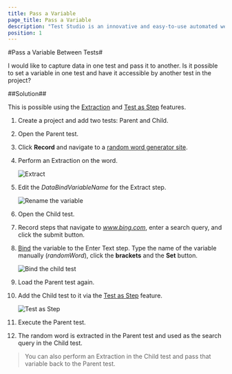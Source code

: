 ```yaml
---
title: Pass a Variable
page_title: Pass a Variable
description: "Test Studio is an innovative and easy-to-use automated web, WPF and load testing solution. Test Studio tests support essential technologies like ASP.NET AJAX, Silverlight, PHP and MVC. HTML5, Testing framework, functional testing, performance testing, load testing, exploratory testing, manual testing."
position: 1
---
```

#Pass a Variable Between Tests#

I would like to capture data in one test and pass it to another. Is it possible to set a variable in one test and have it accessible by another test in the project?

##Solution##

This is possible using the <a href="/features/recorder/verifications/Extraction" target="_blank">Extraction</a> and <a href="/features/custom-steps/test-as-step" target="_blank">Test as Step</a> features.

1. Create a project and add two tests: Parent and Child.

2. Open the Parent test.

3. Click **Record** and navigate to a <a href="http://watchout4snakes.com/wo4snakes/Random/RandomWordPlus" target="_blank">random word generator site</a>.

4. Perform an Extraction on the word.

	![Extract][1]

5. Edit the *DataBindVariableName* for the Extract step.

	![Rename the variable][2]

6. Open the Child test.

7. Record steps that navigate to *www.bing.com*, enter a search query, and click the submit button.

8. <a href="/features/data-driven-testing/attach-columns-input-values" target="_blank">Bind</a> the variable to the Enter Text step. Type the name of the variable manually (*randomWord*), click the **brackets** and the **Set** button.

	![Bind the child test][3]

9. Load the Parent test again.

10. Add the Child test to it via the <a href="/features/custom-steps/test-as-step" target="_blank">Test as Step</a> feature.

	![Test as Step][4]

11. Execute the Parent test.


12. The random word is extracted in the Parent test and used as the search query in the Child test.

> You can also perform an Extraction in the Child test and pass that variable back to the Parent test.

[1]: /img/knowledge-base/data-driven-testing-kb/pass-a-variable/fig1.png
[2]: /img/knowledge-base/data-driven-testing-kb/pass-a-variable/fig2.png
[3]: /img/knowledge-base/data-driven-testing-kb/pass-a-variable/fig3.png
[4]: /img/knowledge-base/data-driven-testing-kb/pass-a-variable/fig4.png
[5]: /img/knowledge-base/data-driven-testing-kb/pass-a-variable/fig5.png
